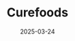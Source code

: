 ---  
layout: startup_page  
title: "Curefoods"  
id: "curefoods.in"  
permalink: "/curefoodscurefoods.in03242025/"  
website: "https://curefoods.in/"  
funding_round: "Debt"  
funding_amount: "$6.6M"  
investors: "BlackSoil, Binny Bansal, Caspian Investments"  
about: "Curefoods is a cloud kitchen house of brands operating various QSR brands like Nomad Pizza, Olio Pizza, and Sharief Bhai biryani. The company also acquired South and West operations for Krispy Kreme and aims to reach ₹900 crore in revenue this financial year."  
markets: "QSR, Cloud Kitchen, Food and Beverage"  
hq: "Bengaluru, Karnataka, India"  
founded_year: "2020"  
linkedin: "https://in.linkedin.com/company/curefoods"  
twitter: "https://twitter.com/the_eatfit"  
instagram: ""  
facebook: ""  
crunchbase: "https://www.crunchbase.com/organization/curefoods"  
pitchbook: "https://pitchbook.com/profiles/company/471905-56"  

date_display: "24-Mar-2025"  
date: "2025-03-24"

# SEO Optimization  
meta_title: "Curefoods - Debt Funding ($6.6M)"  
meta_description: "Curefoods, Curefoods is a cloud kitchen house of brands operating various QSR brands like Nomad Pizza, Olio Pizza, and Sharief Bhai biryani. The company also acq..."  
meta_keywords: "Curefoods, QSR, Cloud Kitchen, Food and Beverage, Debt funding"  
canonical_url: "https://startup.projectstartups.com/curefoodscurefoods.in03242025/"  
---